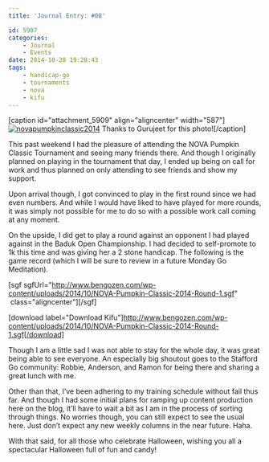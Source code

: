 ```yaml
---
title: 'Journal Entry: #08'

id: 5907
categories:
	- Journal
	- Events
date: 2014-10-28 19:28:43
tags:
	- handicap-go
	- tournaments
	- nova
	- kifu
---
```


[caption id="attachment_5909" align="aligncenter" width="587"][![novapumpkinclassic2014](http://www.bengozen.com/wp-content/uploads/2014/10/novapumpkinclassic2014-1024x768.jpeg)](http://www.bengozen.com/wp-content/uploads/2014/10/novapumpkinclassic2014.jpeg) Thanks to Gurujeet for this photo![/caption]

This past weekend I had the pleasure of attending the NOVA Pumpkin Classic Tournament and seeing many friends there. And though I originally planned on playing in the tournament that day, I ended up being on call for work and thus planned on only attending to see friends and show my support.

Upon arrival though, I got convinced to play in the first round since we had even numbers. And while I would have liked to have played for more rounds, it was simply not possible for me to do so with a possible work call coming at any moment.

On the upside, I did get to play a round against an opponent I had played against in the Baduk Open Championship. I had decided to self-promote to 1k this time and was giving her a 2 stone handicap. The following is the game record (which I will be sure to review in a future Monday Go Meditation).

<!--more-->

[sgf sgfUrl="http://www.bengozen.com/wp-content/uploads/2014/10/NOVA-Pumpkin-Classic-2014-Round-1.sgf"  class="aligncenter"][/sgf]

[download label="Download Kifu"]http://www.bengozen.com/wp-content/uploads/2014/10/NOVA-Pumpkin-Classic-2014-Round-1.sgf[/download]

Though I am a little sad I was not able to stay for the whole day, it was great being able to see everyone. An especially big shoutout goes to the Stafford Go community: Robbie, Anderson, and Ramon for being there and sharing a great lunch with me.

Other than that, I’ve been adhering to my training schedule without fail thus far. And though I had some initial plans for ramping up content production here on the blog, it’ll have to wait a bit as I am in the process of sorting through things. No worries though, you can still expect to see the usual here. Just don’t expect any new weekly columns in the near future. Haha.

With that said, for all those who celebrate Halloween, wishing you all a spectacular Halloween full of fun and candy!